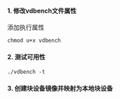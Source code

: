 #### 1. 修改vdbench文件属性
添加执行属性
```
chmod u+x vdbench
```
#### 2. 测试可用性
```
./vdbench -t
```

#### 3. 创建块设备镜像并映射为本地块设备
```
```
